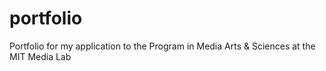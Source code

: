 # portfolio
Portfolio for my application to the Program in Media Arts &amp; Sciences at the MIT Media Lab

